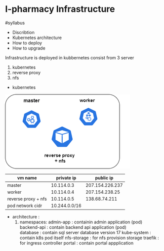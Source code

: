 # I-pharmacy Infrastructure
#syllabus

* Discribtion
* Kubernetes architecture
* How to deploy
* How to upgrade
 
Infrastructure is deployed in kubbernetes consist from  3 server 
1. kubernetes
2. reverse proxy
3. nfs

* kubernetes 

![k8s](https://github.com/sherifkhedr/I-pharmacy/blob/master/infrak8s.drawio.png)   

| vm name | private ip  | public ip |  
|--------|--------|---------------------|
| master |  10.114.0.3  | 207.154.226.237 |
| worker |       10.114.0.4 |  207.154.238.25 |
| reverse proxy + nfs |  10.114.0.5    |      138.68.74.211      | 
| pod network cidr| 10.244.0.0/16 |

* architecture : 
  1. namespaces: 
      admin-app   : containin admin application (pod) 
      backend-api : contain backend api application (pod)  
      database    : contain sql server database version 17
      kube-system : contain k8s pod itself
      nfs-storage : for nfs provision storage
      traefik     : for ingress controller
      portal      : contain portal appplication
